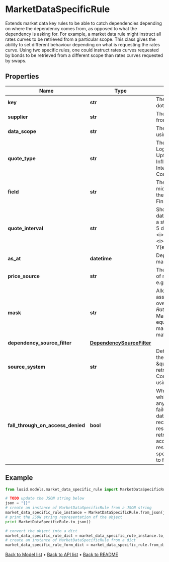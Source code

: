 # MarketDataSpecificRule

Extends market data key rules to be able to catch dependencies depending on where the dependency comes from, as opposed to what the dependency is asking for.  For example, a market data rule might instruct all rates curves to be retrieved from a particular scope.  This class gives the ability to set different behaviour depending on what is requesting the rates curve.  Using two specific rules, one could instruct rates curves requested by bonds to be retrieved from a different scope than rates curves requested by swaps.

## Properties
Name | Type | Description | Notes
------------ | ------------- | ------------- | -------------
**key** | **str** | The market data key pattern which this is a rule for. A dot separated string (A.B.C.D.*) | 
**supplier** | **str** | The market data supplier (where the data comes from) | 
**data_scope** | **str** | The scope in which the data should be found when using this rule. | 
**quote_type** | **str** | The available values are: Price, Spread, Rate, LogNormalVol, NormalVol, ParSpread, IsdaSpread, Upfront, Index, Ratio, Delta, PoolFactor, InflationAssumption, DirtyPrice, PrincipalWriteOff, InterestDeferred, InterestShortfall, ConstituentWeightFactor | 
**field** | **str** | The conceptual qualification for the field, such as bid, mid, or ask.  The field must be one of a defined set for the given supplier, in the same way as it  is for the Finbourne.WebApi.Interface.Dto.Quotes.QuoteSeriesId | 
**quote_interval** | **str** | Shorthand for the time interval used to select market data. This must be a dot-separated string              nominating a start and end date, for example &#39;5D.0D&#39; to look back 5 days from today (0 days ago). The syntax              is &lt;i&gt;int&lt;/i&gt;&lt;i&gt;char&lt;/i&gt;.&lt;i&gt;int&lt;/i&gt;&lt;i&gt;char&lt;/i&gt;, where &lt;i&gt;char&lt;/i&gt; is one of D(ay), W(eek), M(onth) or Y(ear). | [optional] 
**as_at** | **datetime** | Deprecated field which no longer has any effect on market data resolution. | [optional] 
**price_source** | **str** | The source of the quote. For a given provider/supplier of market data there may be an additional qualifier, e.g. the exchange or bank that provided the quote | [optional] 
**mask** | **str** | Allows for partial or complete override of the market asset resolved for a dependency  Either a named override or a dot separated string (A.B.C.D.*).  e.g. for Rates curve &#39;EUR.*&#39; will replace the resolve MarketAsset &#39;GBP/12M&#39;, &#39;GBP/3M&#39; with the EUR equivalent, if there  are no wildcards in the mask, the mask is taken as the MarketAsset for any dependency matching the rule. | [optional] 
**dependency_source_filter** | [**DependencySourceFilter**](DependencySourceFilter.md) |  | 
**source_system** | **str** | Determines from where LUSID should attempt to find the data. Optional and, if omitted, will default to \&quot;Lusid\&quot;.  This means that data will be retrieved from the Quotes store and the ComplexMarketData store.  These can be populated using the Quotes and ComplexMarketData endpoints. | [optional] 
**fall_through_on_access_denied** | **bool** | When a user attempts to use a rule to access data to which they are not entitled,  the rule will fail to resolve any market data.  By default, such an access denied failure will stop any further attempts to resolve market data.  This is so that differently entitled users always receive the same market data from market data resolution,  if they have sufficient entitlements to retrieve the required data.  If set to true, then an access denied failure will not stop further market data resolution,  and resolution will continue with the next specified MarketDataKeyRule.  Optional, and defaults to false. | [optional] 

## Example

```python
from lusid.models.market_data_specific_rule import MarketDataSpecificRule

# TODO update the JSON string below
json = "{}"
# create an instance of MarketDataSpecificRule from a JSON string
market_data_specific_rule_instance = MarketDataSpecificRule.from_json(json)
# print the JSON string representation of the object
print MarketDataSpecificRule.to_json()

# convert the object into a dict
market_data_specific_rule_dict = market_data_specific_rule_instance.to_dict()
# create an instance of MarketDataSpecificRule from a dict
market_data_specific_rule_form_dict = market_data_specific_rule.from_dict(market_data_specific_rule_dict)
```
[Back to Model list](../README.md#documentation-for-models) &#8226; [Back to API list](../README.md#documentation-for-api-endpoints) &#8226; [Back to README](../README.md)


